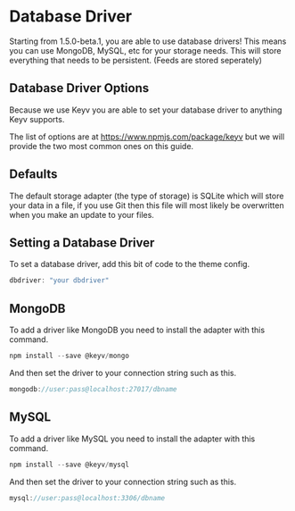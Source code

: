# Database Driver

Starting from 1.5.0-beta.1, you are able to use database drivers! This means you can use MongoDB, MySQL, etc for your storage needs. This will store everything that needs to be persistent. (Feeds are stored seperately)

## Database Driver Options

Because we use Keyv you are able to set your database driver to anything Keyv supports.

The list of options are at https://www.npmjs.com/package/keyv but we will provide the two most common ones on this guide.

## Defaults

The default storage adapter (the type of storage) is SQLite which will store your data in a file, if you use Git then this file will most likely be overwritten when you make an update to your files.

## Setting a Database Driver

To set a database driver, add this bit of code to the theme config.

```js
dbdriver: "your dbdriver"
```

## MongoDB

To add a driver like MongoDB you need to install the adapter with this command.

```js
npm install --save @keyv/mongo
```

And then set the driver to your connection string such as this.

```js
mongodb://user:pass@localhost:27017/dbname
```

## MySQL

To add a driver like MySQL you need to install the adapter with this command.

```js
npm install --save @keyv/mysql
```

And then set the driver to your connection string such as this.

```js
mysql://user:pass@localhost:3306/dbname
```
